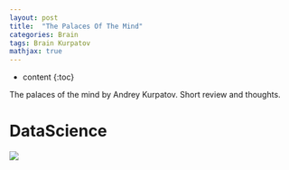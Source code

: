 ```yaml
---
layout: post
title:  "The Palaces Of The Mind"
categories: Brain
tags: Brain Kurpatov
mathjax: true
---
```


* content 
{:toc}

The palaces of the mind by Andrey Kurpatov. Short review and thoughts.




# DataScience



![](https://gw.alicdn.com/imgextra/i1/O1CN01WPKEIm1RfFU3WNga3_!!6000000002138-2-tps-233-197.png)
